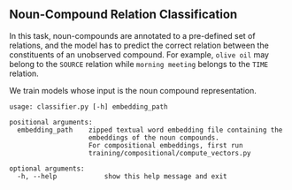 ## Noun-Compound Relation Classification

In this task, noun-compounds are annotated to a pre-defined set of relations, and the model has to predict the correct 
relation between the constituents of an unobserved compound. For example, `olive oil` may belong to the `SOURCE` relation 
while `morning meeting` belongs to the `TIME` relation. 

We train models whose input is the noun compound representation. 

```
usage: classifier.py [-h] embedding_path

positional arguments:
  embedding_path    zipped textual word embedding file containing the 
                    embeddings of the noun compounds. 
                    For compositional embeddings, first run 
                    training/compositional/compute_vectors.py

optional arguments:
  -h, --help            show this help message and exit
```
